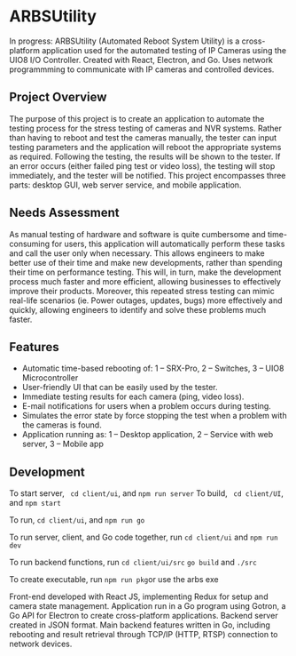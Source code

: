 # ARBSUtility
In progress: ARBSUtility (Automated Reboot System Utility) is a cross-platform application used for the automated testing of IP Cameras using the UIO8 I/O Controller. Created with React, Electron, and Go. Uses network programmming to communicate with IP cameras and controlled devices.

## Project Overview
The purpose of this project is to create an application to automate the testing process for the stress testing of cameras and NVR systems. Rather than having to reboot and test the cameras manually, the tester can input testing parameters and the application will reboot the appropriate systems as required. Following the testing, the results will be shown to the tester. If an error occurs (either failed ping test or video loss), the testing will stop immediately, and the tester will be notified. This project encompasses three parts: desktop GUI, web server service, and mobile application.

## Needs Assessment
As manual testing of hardware and software is quite cumbersome and time-consuming for users, this application will automatically perform these tasks and call the user only when necessary. This allows engineers to make better use of their time and make new developments, rather than spending their time on performance testing. This will, in turn, make the development process much faster and more efficient, allowing businesses to effectively improve their products. Moreover, this repeated stress testing can mimic real-life scenarios (ie. Power outages, updates, bugs) more effectively and quickly, allowing engineers to identify and solve these problems much faster.

## Features 
-	Automatic time-based rebooting of: 1 – SRX-Pro, 2 – Switches, 3 – UIO8 Microcontroller
-	User-friendly UI that can be easily used by the tester.
-	Immediate testing results for each camera (ping, video loss).
-	E-mail notifications for users when a problem occurs during testing.
-	Simulates the error state by force stopping the test when a problem with the cameras is found.
-	Application running as: 1 – Desktop application, 2 – Service with web server, 3 – Mobile app

## Development 
To start server, 
`
cd client/ui`, and `npm run server`
To build, 
`
cd client/UI`, and `npm start`

To run,
`cd client/ui`, and `npm run go`

To run server, client, and Go code together, run 
`cd client/ui` and `npm run dev`

To run backend functions, run
`cd client/ui/src` `go build` and `./src`

To create executable, run 
`npm run pkg`or use the arbs exe


Front-end developed with React JS, implementing Redux for setup and camera state management. Application run in a Go program using Gotron, a Go API for Electron to create cross-platform applications. Backend server created in JSON format. Main backend features written in Go, including rebooting and result retrieval through TCP/IP (HTTP, RTSP) connection to network devices.

